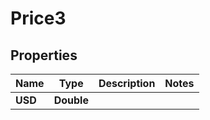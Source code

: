 

# Price3


## Properties

| Name | Type | Description | Notes |
|------------ | ------------- | ------------- | -------------|
|**USD** | **Double** |  |  |



